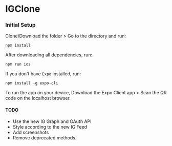 # IGClone

### Initial Setup

Clone/Download the folder > Go to the directory and run:

``` npm install ```

After downloading all dependencies, run:

``` npm run ios ```

If you don't have ``Expo`` installed, run:

```npm install -g expo-cli```

To run the app on your device, Download the Expo Client app > Scan the QR code on the localhost browser.


#### TODO
* Use the new IG Graph and OAuth API
* Style according to the new IG Feed
* Add screenshots
* Remove deprecated methods.
